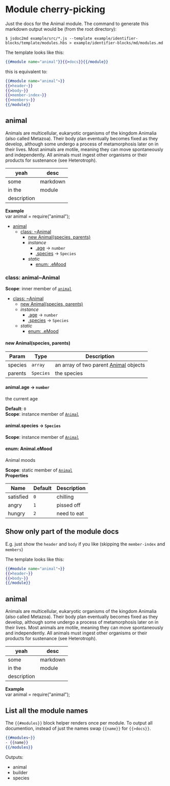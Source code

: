 # Module cherry-picking

Just the docs for the Animal module. The command to generate this markdown output would be (from the root directory): 
```
$ jsdoc2md example/src/*.js --template example/identifier-blocks/template/modules.hbs > example/identifier-blocks/md/modules.md
```
The template looks like this: 
```handlebars
{{#module name="animal"}}{{>docs}}{{/module}}
```
this is equivalent to: 
```handlebars
{{#module name="animal"~}}
{{>header~}}
{{>body~}}
{{>member-index~}}
{{>members~}}
{{/module}}
```

<a name="module_animal"></a>
## animal
Animals are multicellular, eukaryotic organisms of the kingdom Animalia (also called Metazoa). Their body plan eventually becomes fixed as they develop, although some undergo a process of metamorphosis later on in their lives. Most animals are motile, meaning they can move spontaneously and independently. All animals must ingest other organisms or their products for sustenance (see Heterotroph).

| yeah | desc |
| ---- | ---- |
| some | markdown |
| in the | module |
| description | |

**Example**  
var animal = require("animal");

* [animal](#module_animal)
  * [class: ~Animal](#module_animal..Animal)
    * [new Animal(species, parents)](#new_module_animal..Animal_new)
    * _instance_
      * [.age](#module_animal..Animal#age) → <code>number</code>
      * [.species](#module_animal..Animal#species) → <code>Species</code>
    * _static_
      * [enum: .eMood](#module_animal..Animal.eMood)

<a name="module_animal..Animal"></a>
### class: animal~Animal
**Scope**: inner member of <code>[animal](#module_animal)</code>  
* [class: ~Animal](#module_animal..Animal)
  * [new Animal(species, parents)](#new_module_animal..Animal_new)
  * _instance_
    * [.age](#module_animal..Animal#age) → <code>number</code>
    * [.species](#module_animal..Animal#species) → <code>Species</code>
  * _static_
    * [enum: .eMood](#module_animal..Animal.eMood)

<a name="new_module_animal..Animal_new"></a>
#### new Animal(species, parents)

| Param | Type | Description |
| --- | --- | --- |
| species | <code>array</code> | an array of two parent [Animal](Animal) objects |
| parents | <code>Species</code> | the species |
<a name="module_animal..Animal#age"></a>
#### animal.age → <code>number</code>
the current age

**Default**: <code>0</code>  
**Scope**: instance member of <code>[Animal](#module_animal..Animal)</code>  
<a name="module_animal..Animal#species"></a>
#### animal.species → <code>Species</code>
**Scope**: instance member of <code>[Animal](#module_animal..Animal)</code>  
<a name="module_animal..Animal.eMood"></a>
#### enum: Animal.eMood
Animal moods

**Scope**: static member of <code>[Animal](#module_animal..Animal)</code>  
**Properties**

| Name | Default | Description |
| --- | --- | --- |
| satisfied | <code>0</code> | chilling |
| angry | <code>1</code> | pissed off |
| hungry | <code>2</code> | need to eat |


## Show only part of the module docs
E.g. just show the `header` and `body` if you like (skipping the `member-index` and `members`)

The template looks like this: 
```handlebars
{{#module name="animal"~}}
{{>header~}}
{{>body~}}
{{/module}}
```

<a name="module_animal"></a>
## animal
Animals are multicellular, eukaryotic organisms of the kingdom Animalia (also called Metazoa). Their body plan eventually becomes fixed as they develop, although some undergo a process of metamorphosis later on in their lives. Most animals are motile, meaning they can move spontaneously and independently. All animals must ingest other organisms or their products for sustenance (see Heterotroph).

| yeah | desc |
| ---- | ---- |
| some | markdown |
| in the | module |
| description | |

**Example**  
var animal = require("animal");


## List all the module names
The `{{#modules}}` block helper renders once per module. To output all documention, instead of just the names swap `{{name}}` for `{{>docs}}`.

```hbs
{{#modules~}}
- {{name}}
{{/modules}}
```

Outputs:

- animal
- builder
- species
